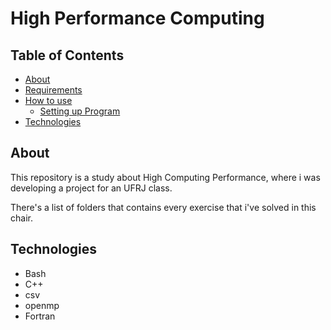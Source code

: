 # High Performance Computing

## Table of Contents

<!--ts-->

- [About](#about)
- [Requirements](#requirements)
- [How to use](#how-to-use)
  - [Setting up Program](#program-setup)
- [Technologies](#technologies)
<!--te-->

## About

This repository is a study about High Computing Performance, where i was developing a project for an UFRJ class.

There's a list of folders that contains every exercise that i've solved in this chair.

## Technologies

- Bash
- C++
- csv
- openmp
- Fortran
